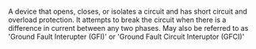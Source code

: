 A device that opens, closes, or isolates a circuit and has short circuit and overload protection.  It attempts to break the circuit when there is a difference in current between any two phases.  May also be referred to as 'Ground Fault Interupter (GFI)' or 'Ground Fault Circuit Interuptor (GFCI)'